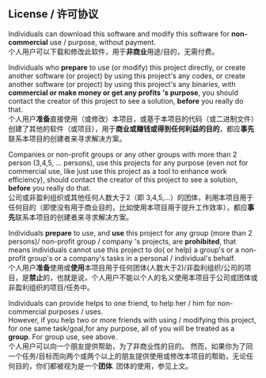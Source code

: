 ## License / 许可协议  
Individuals can download this software and modify this software for **non-commercial** use / purpose, without payment.  
个人用户可以下载和修改此软件，用于**非商业**用途/目的，无需付费。  

Individuals who **prepare** to use (or modify) this project directly, or create another software (or project) by using this project's any codes,  or create another software (or project) by using this project's any binaries, with **commercial or make money or get any profits 's purpose**, you should contact the creator of this project to see a solution, **before** you really do that.  
个人用户**准备**直接使用（或修改）本项目，或基于本项目的代码（或二进制文件）创建了其他的软件（或项目），用于**商业或赚钱或得到任何利益的目的**，都应**事先**联系本项目的创建者来寻求解决方案。  

Companies or non-profit groups or any other groups with more than 2 person (3,4,5, ... persons), use this projects for any purpose (even not for commercial use, like just use this project as a tool to enhance work efficiency), should contact the creator of this project to see a solution, **before** you really do that.  
公司或非盈利组织或其他任何人数大于2（即 3,4,5,...）的团体，利用本项目用于任何目的（即使没有用于商业目的，比如使用本项目用于提升工作效率），都应**事先**联系本项目的创建者来寻求解决方案。  

Individuals **prepare** to use, and **use** this project for any group (more than 2 persons)/ non-profit group / company 's projects, are **prohibited**, that means individuals cannot use this project to do( or help) a group's or a non-profit group's or a company's tasks in a personal / individual's behalf.  
个人用户**准备**使用或**使用**本项目用于任何团体(人数大于2)/非盈利组织/公司的项目，是**禁止**的，也就是说，个人用户不能以个人的名义使用本项目于公司或团体或非盈利组织的项目/任务中。

Individuals can provide helps to one friend, to help her / him for non-commercial purposes / uses.  
However, if you help two or more friends with using / modifying this project, for one same task/goal,for any purpose, all of you will be treated as a **group**. For group use, see above.  
个人用户可以向一个朋友提供帮助，为了非商业性的目的。
然而，如果你为了同一个任务/目标而向两个或两个以上的朋友提供使用或修改本项目的帮助，无论任何目的，你们都被视为是一个**团体**. 团体的使用，参见上文。
